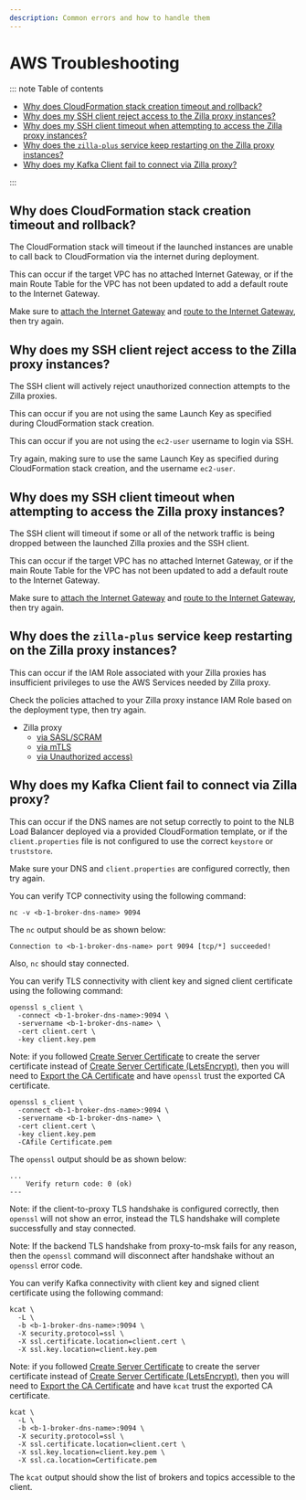 ```yaml
---
description: Common errors and how to handle them
---
```


# AWS Troubleshooting

::: note Table of contents

- [Why does CloudFormation stack creation timeout and rollback?](#why-does-cloudformation-stack-creation-timeout-and-rollback)
- [Why does my SSH client reject access to the Zilla proxy instances?](#why-does-my-ssh-client-reject-access-to-the-zilla-proxy-instances)
- [Why does my SSH client timeout when attempting to access the Zilla proxy instances?](#why-does-my-ssh-client-timeout-when-attempting-to-access-the-zilla-proxy-instances)
- [Why does the `zilla-plus` service keep restarting on the Zilla proxy instances?](#why-does-the-zilla-plus-service-keep-restarting-on-the-zilla-proxy-instances)
- [Why does my Kafka Client fail to connect via Zilla proxy?](#why-does-my-kafka-client-fail-to-connect-via-zilla-proxy)

:::

## Why does CloudFormation stack creation timeout and rollback?

The CloudFormation stack will timeout if the launched instances are unable to call back to CloudFormation via the internet during deployment.

This can occur if the target VPC has no attached Internet Gateway, or if the main Route Table for the VPC has not been updated to add a default route to the Internet Gateway.

Make sure to [attach the Internet Gateway](./create-vpc.md#attach-the-internet-gateway) and [route to the Internet Gateway](./create-vpc.md#route-to-the-internet-gateway), then try again.

## Why does my SSH client reject access to the Zilla proxy instances?

The SSH client will actively reject unauthorized connection attempts to the Zilla proxies.

This can occur if you are not using the same Launch Key as specified during CloudFormation stack creation.

This can occur if you are not using the `ec2-user` username to login via SSH.

Try again, making sure to use the same Launch Key as specified during CloudFormation stack creation, and the username `ec2-user`.

## Why does my SSH client timeout when attempting to access the Zilla proxy instances?

The SSH client will timeout if some or all of the network traffic is being dropped between the launched Zilla proxies and the SSH client.

This can occur if the target VPC has no attached Internet Gateway, or if the main Route Table for the VPC has not been updated to add a default route to the Internet Gateway.

Make sure to [attach the Internet Gateway](./create-vpc.md#attach-the-internet-gateway) and [route to the Internet Gateway](./create-vpc.md#route-to-the-internet-gateway), then try again.

## Why does the `zilla-plus` service keep restarting on the Zilla proxy instances?

This can occur if the IAM Role associated with your Zilla proxies has insufficient privileges to use the AWS Services needed by Zilla proxy.

Check the policies attached to your Zilla proxy instance IAM Role based on the deployment type, then try again.

- Zilla proxy
  - [via SASL/SCRAM](../amazon-msk/secure-public-access/development.md#create-the-zilla-proxy-iam-security-role)
  - [via mTLS](../amazon-msk/secure-public-access/production.md#create-the-zilla-proxy-iam-security-role)
  - [via Unauthorized access)](../amazon-msk/secure-public-access/production-mutual-tls.md#create-the-zilla-proxy-iam-security-role)

## Why does my Kafka Client fail to connect via Zilla proxy?

This can occur if the DNS names are not setup correctly to point to the NLB Load Balancer deployed via a provided CloudFormation template, or if the `client.properties` file is not configured to use the correct `keystore` or `truststore`.

Make sure your DNS and `client.properties` are configured correctly, then try again.

You can verify TCP connectivity using the following command:

```bash:no-line-numbers
nc -v <b-1-broker-dns-name> 9094
```

The `nc` output should be as shown below:

```output:no-line-numbers
Connection to <b-1-broker-dns-name> port 9094 [tcp/*] succeeded!
```

Also, `nc` should stay connected.

You can verify TLS connectivity with client key and signed client certificate using the following command:

```bash:no-line-numbers
openssl s_client \
  -connect <b-1-broker-dns-name>:9094 \
  -servername <b-1-broker-dns-name> \
  -cert client.cert \
  -key client.key.pem
```

Note: if you followed [Create Server Certificate](./create-server-certificate-acm.md) to create the server certificate instead of [Create Server Certificate (LetsEncrypt)](./create-server-certificate-letsencrypt.md), then you will need to [Export the CA Certificate](./create-certificate-authority-acm.md#export-the-ca-certificate) and have `openssl` trust the exported CA certificate.

```bash:no-line-numbers
openssl s_client \
  -connect <b-1-broker-dns-name>:9094 \
  -servername <b-1-broker-dns-name> \
  -cert client.cert \
  -key client.key.pem
  -CAfile Certificate.pem
```

The `openssl` output should be as shown below:

```output:no-line-numbers
...
    Verify return code: 0 (ok)
---
```

Note: if the client-to-proxy TLS handshake is configured correctly, then `openssl` will not show an error, instead the TLS handshake will complete successfully and stay connected.

Note: If the backend TLS handshake from proxy-to-msk fails for any reason, then the `openssl` command will disconnect after handshake without an `openssl` error code.

You can verify Kafka connectivity with client key and signed client certificate using the following command:

```bash:no-line-numbers
kcat \
  -L \
  -b <b-1-broker-dns-name>:9094 \
  -X security.protocol=ssl \
  -X ssl.certificate.location=client.cert \
  -X ssl.key.location=client.key.pem
```

Note: if you followed [Create Server Certificate](./create-server-certificate-acm.md) to create the server certificate instead of [Create Server Certificate (LetsEncrypt)](./create-server-certificate-letsencrypt.md), then you will need to [Export the CA Certificate](./create-certificate-authority-acm.md#export-the-ca-certificate) and have `kcat` trust the exported CA certificate.

```bash:no-line-numbers
kcat \
  -L \
  -b <b-1-broker-dns-name>:9094 \
  -X security.protocol=ssl \
  -X ssl.certificate.location=client.cert \
  -X ssl.key.location=client.key.pem \
  -X ssl.ca.location=Certificate.pem
```

The `kcat` output should show the list of brokers and topics accessible to the client.
